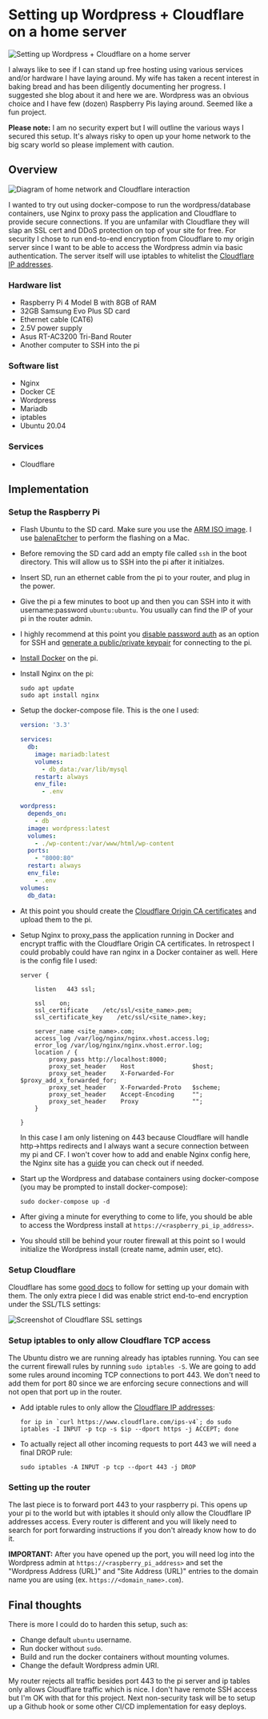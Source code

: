 <!--//

title: Setting up a home server for Wordpress + Cloudflare
date: 2021-02-27
image: wordpress-cloudflare-pi-server-hero.webp
live: true

//-->

# Setting up Wordpress + Cloudflare on a home server

![Setting up Wordpress + Cloudflare on a home server](assets/images/wordpress-cloudflare-pi-server-hero.webp)

<!-- snippet -->I always like to see if I can stand up free hosting using various services and/or hardware I have laying around. My wife has taken a recent interest in baking bread and has been diligently documenting her progress. I suggested she blog about it and here we are. Wordpress was an obvious choice and I have few (dozen) Raspberry Pis laying around. Seemed like a fun project.

**Please note:** I am no security expert but I will outline the various ways I secured this setup. It's always risky to open up your home network to the big scary world so please implement with caution.

## Overview

![Diagram of home network and Cloudflare interaction](assets/images/home-server-wp-cloudflare.svg)

I wanted to try out using docker-compose to run the wordpress/database containers, use Nginx to proxy pass the application and Cloudflare to provide secure connections. If you are unfamilar with Cloudflare they will slap an SSL cert and DDoS protection on top of your site for free. For security I chose to run end-to-end encryption from Cloudflare to my origin server since I want to be able to access the Wordpress admin via basic authentication. The server itself will use iptables to whitelist the [Cloudflare IP addresses](https://www.cloudflare.com/ips/).

### Hardware list

* Raspberry Pi 4 Model B with 8GB of RAM
* 32GB Samsung Evo Plus SD card
* Ethernet cable (CAT6)
* 2.5V power supply
* Asus RT-AC3200 Tri-Band Router
* Another computer to SSH into the pi

### Software list

* Nginx
* Docker CE
* Wordpress
* Mariadb
* iptables
* Ubuntu 20.04

### Services

* Cloudflare

## Implementation

### Setup the Raspberry Pi

* Flash Ubuntu to the SD card. Make sure you use the [ARM ISO image](https://ubuntu.com/download/server/arm). I use [balenaEtcher](https://www.balena.io/etcher/) to perform the flashing on a Mac.
* Before removing the SD card add an empty file called `ssh` in the boot directory. This will allow us to SSH into the pi after it initialzes.
* Insert SD, run an ethernet cable from the pi to your router, and plug in the power.
* Give the pi a few minutes to boot up and then you can SSH into it with username:password `ubuntu:ubuntu`. You usually can find the IP of your pi in the router admin.
* I highly recommend at this point you [disable password auth](https://askubuntu.com/questions/435615/disable-password-authentication-in-ssh) as an option for SSH and [generate a public/private keypair](https://www.raspberrypi.org/documentation/remote-access/ssh/passwordless.md) for connecting to the pi.
* [Install Docker](https://www.digitalocean.com/community/tutorials/how-to-install-and-use-docker-on-ubuntu-20-04) on the pi.
* Install Nginx on the pi:

    ```
    sudo apt update
    sudo apt install nginx
    ```

* Setup the docker-compose file. This is the one I used:

    ```yaml
    version: '3.3'

    services:
      db:
        image: mariadb:latest
        volumes:
          - db_data:/var/lib/mysql
        restart: always
        env_file:
          - .env

    wordpress:
      depends_on:
        - db
      image: wordpress:latest
      volumes:
        - ./wp-content:/var/www/html/wp-content
      ports:
        - "8000:80"
      restart: always
      env_file:
        - .env
    volumes:
      db_data:
    ```

* At this point you should create the [Cloudflare Origin CA certificates](https://support.cloudflare.com/hc/en-us/articles/115000479507-Managing-Cloudflare-Origin-CA-certificates) and upload them to the pi.
* Setup Nginx to proxy_pass the application running in Docker and encrypt traffic with the Cloudflare Origin CA certificates. In retrospect I could probably could have ran nginx in a Docker container as well. Here is the config file I used:

    ```
    server {

        listen   443 ssl;

        ssl    on;
        ssl_certificate    /etc/ssl/<site_name>.pem;
        ssl_certificate_key    /etc/ssl/<site_name>.key;

        server_name <site_name>.com;
        access_log /var/log/nginx/nginx.vhost.access.log;
        error_log /var/log/nginx/nginx.vhost.error.log;
        location / {
            proxy_pass http://localhost:8000;
            proxy_set_header    Host                $host;
            proxy_set_header    X-Forwarded-For     $proxy_add_x_forwarded_for;
            proxy_set_header    X-Forwarded-Proto   $scheme;
            proxy_set_header    Accept-Encoding     "";
            proxy_set_header    Proxy               "";
        }

    }
    ```

    In this case I am only listening on 443 because Cloudflare will handle http->https redirects and I always want a secure connection between my pi and CF. I won't cover how to add and enable Nginx config here, the Nginx site has a [guide](https://nginx.org/en/docs/beginners_guide.html) you can check out if needed.

* Start up the Wordpress and database containers using docker-compose (you may be prompted to install docker-compose):

    ```
    sudo docker-compose up -d
    ```

* After giving a minute for everything to come to life, you should be able to access the Wordpress install at `https://<raspberry_pi_ip_address>`.
* You should still be behind your router firewall at this point so I would initialize the Wordpress install (create name, admin user, etc).

### Setup Cloudflare

Cloudflare has some [good docs](https://support.cloudflare.com/hc/en-us/articles/360027989951-Getting-Started-with-Cloudflare) to follow for setting up your domain with them. The only extra piece I did was enable strict end-to-end encryption under the SSL/TLS settings:

![Screenshot of Cloudflare SSL settings](assets/images/screenshot-of-cloudflare-ssl-settings.webp)

### Setup iptables to only allow Cloudflare TCP access

The Ubuntu distro we are running already has iptables running. You can see the current firewall rules by running `sudo iptables -S`. We are going to add some rules around incoming TCP connections to port 443. We don't need to add them for port 80 since we are enforcing secure connections and will not open that port up in the router.

* Add iptable rules to only allow the [Cloudflare IP addresses](https://www.cloudflare.com/ips/):

    ```
    for ip in `curl https://www.cloudflare.com/ips-v4`; do sudo iptables -I INPUT -p tcp -s $ip --dport https -j ACCEPT; done
    ```

* To actually reject all other incoming requests to port 443 we will need a final DROP rule:

    ```
    sudo iptables -A INPUT -p tcp --dport 443 -j DROP
    ```

### Setting up the router

The last piece is to forward port 443 to your raspberry pi. This opens up your pi to the world but with iptables it should only allow the Cloudflare IP addresses access. Every router is different and you will likely need to search for port forwarding instructions if you don't already know how to do it.

**IMPORTANT:** After you have opened up the port, you will need log into the Wordpress admin at `https://<raspberry_pi_address>` and set the "Wordpress Address (URL)" and "Site Address (URL)" entries to the domain name you are using (ex. `https://<domain_name>.com`).

## Final thoughts

There is more I could do to harden this setup, such as:

* Change default `ubuntu` username.
* Run docker without `sudo`.
* Build and run the docker containers without mounting volumes.
* Change the default Wordpress admin URI.

My router rejects all traffic besides port 443 to the pi server and ip tables only allows Cloudflare traffic which is nice. I don't have remote SSH access but I'm OK with that for this project. Next non-security task will be to setup up a Github hook or some other CI/CD implementation for easy deploys.
